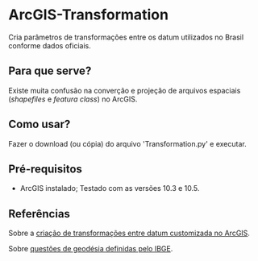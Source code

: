 # ArcGIS-Transformation
Cria parâmetros de transformações entre os datum utilizados no Brasil conforme dados oficiais.

## Para que serve?
Existe muita confusão na converção e projeção de arquivos espaciais (*shapefiles* e *featura class*) no ArcGIS.

## Como usar?
Fazer o download (ou cópia) do arquivo 'Transformation.py' e executar.

## Pré-requisitos
- ArcGIS instalado;
Testado com as versões 10.3 e 10.5.

## Referências
Sobre a [criação de transformações entre datum customizada no ArcGIS](http://desktop.arcgis.com/en/arcmap/10.3/tools/data-management-toolbox/create-custom-geographic-transformation.htm).

Sobre [questões de geodésia definidas pelo IBGE](http://www.ibge.gov.br/home/geociencias/geodesia/pmrg/faq.shtm).
